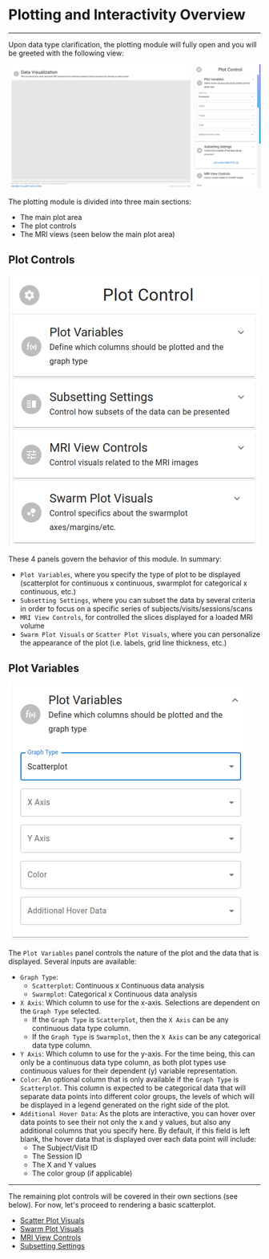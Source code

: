 # Plotting and Interactivity Overview

---

Upon data type clarification, the plotting module will fully open and you will be greeted with the following view:

![DataViz_Plot_LandingPage](../../assets/img/Tutorial/DataViz/3_Plot_Overview/DataViz_Plot_LandingPage.png)

The plotting module is divided into three main sections:

- The main plot area
- The plot controls
- The MRI views (seen below the main plot area)

## Plot Controls

![DataViz_Plot_PlotControlParts](../../assets/img/Tutorial/DataViz/3_Plot_Overview/DataViz_Plot_PlotControlParts.png)

These 4 panels govern the behavior of this module. In summary:

- `Plot Variables`, where you specify the type of plot to be displayed (scatterplot for continuous x continuous, swarmplot for categorical x continuous, etc.)
- `Subsetting Settings`, where you can subset the data by several criteria in order to focus on a specific series of subjects/visits/sessions/scans
- `MRI View Controls`, for controlled the slices displayed for a loaded MRI volume
- `Swarm Plot Visuals` or `Scatter Plot Visuals`, where you can personalize the appearance of the plot (i.e. labels, grid line thickness, etc.)

## Plot Variables

![DataViz_Plot_PlotVariables](../../assets/img/Tutorial/DataViz/3_Plot_Overview/DataViz_Plot_PlotVariables.png)

The `Plot Variables` panel controls the nature of the plot and the data that is displayed. Several inputs are available:

- `Graph Type`:
    - `Scatterplot`: Continuous x Continuous data analysis
    - `Swarmplot`: Categorical x Continuous data analysis
- `X Axis`: Which column to use for the x-axis. Selections are dependent on the `Graph Type` selected.
    - If the `Graph Type` is `Scatterplot`, then the `X Axis` can be any continuous data type column.
    - If the `Graph Type` is `Swarmplot`, then the `X Axis` can be any categorical data type column.
- `Y Axis`: Which column to use for the y-axis. For the time being, this can only be a continuous data type column, as both plot types use continuous values for their dependent (y) variable representation.
- `Color`: An optional column that is only available if the `Graph Type` is `Scatterplot`. This column is expected to be categorical data that will separate data points into different color groups, the levels of which will be displayed in a legend generated on the right side of the plot.
- `Additional Hover Data`: As the plots are interactive, you can hover over data points to see their not only the x and y values, but also any additional columns that you specify here. By default, if this field is left blank, the hover data that is displayed over each data point will include:
    - The Subject/Visit ID
    - The Session ID
    - The X and Y values
    - The color group (if applicable)

---

The remaining plot controls will be covered in their own sections (see below). For now, let's proceed to rendering a basic scatterplot.

- [Scatter Plot Visuals](./4_Scatter_Plot.md)
- [Swarm Plot Visuals](./5_Swarm_Plot.md)
- [MRI View Controls](./6_MRI_View.md)
- [Subsetting Settings](./7_Data_Subsetting.md)
